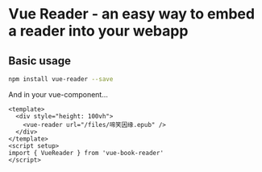 # Vue Reader - an easy way to embed a reader into your webapp

## Basic usage

```bash
npm install vue-reader --save
```

And in your vue-component...

```vue
<template>
  <div style="height: 100vh">
    <vue-reader url="/files/啼笑因缘.epub" />
  </div>
</template>
<script setup>
import { VueReader } from 'vue-book-reader'
</script>
```

